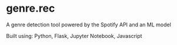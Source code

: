 # genre.rec
A genre detection tool powered by the Spotify API and an ML model

Built using: Python, Flask, Jupyter Notebook, Javascript
